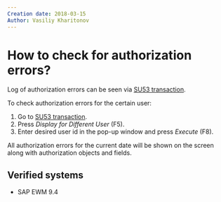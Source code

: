 ```yaml
---
Creation date: 2018-03-15
Author: Vasiliy Kharitonov
---
```


# How to check for authorization errors?

Log of authorization errors can be seen via [SU53 transaction](/gui/transactions/su53.md).

To check authorization errors for the certain user:

1. Go to [SU53 transaction](/gui/transactions/su53).
2. Press *Display for Different User* (F5).
3. Enter desired user id in the pop-up window and press *Execute* (F8).

All authorization errors for the current date will be shown on the screen along with authorization objects and fields.

## Verified systems

- SAP EWM 9.4
